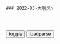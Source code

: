 ```note
### 2022-03-大明风h
```

<table id="tbc" style="white-space:pre-wrap">
</table>
<button onclick="toggleb()">toggle</button>
<button onclick="loadparse()">loadparse</button>
<br>
<!-- 🌸<br>🍅-　-🍑<hr>🍀 -->
<pre>
<textarea rows="30" cols="100" style="display: none" id="tar">

永乐：监g大事，皇帝干了二十年，都觉得太难了,影视,历史片,好看视频
https://haokan.baidu.com/v?vid=11762833021497873708&sfrom=baidu-feed

老和尚不让射鸟
说是有干天和。

<font size="1" style="color:#DCDCDC">2022-03-18</font>

永乐：太子到底有多聪明，太孙只学会了一句，朱棣就对他刮目相看,影视,历史片,好看视频
https://haokan.baidu.com/v?vid=7085102979519211909

文武百g能干看着吗？他们当g这么多年，贪污那么多钱，留着干吗，不多捐点。

<font size="1" style="color:#DCDCDC">2022-03-17</font>

永乐：儿子寄个家书，满纸写的都是公事，还不如写个折子,影视,历史片,好看视频
https://haokan.baidu.com/v?vid=4327179447386336952&sfrom=baidu-feed

眩晕之症，日渐严重。

<font size="1" style="color:#DCDCDC">2022-03-17</font>

永乐：朱棣还在世，后宫就是太子妃说了算，还真是奇葩！,影视,宫廷片,好看视频
https://haokan.baidu.com/v?vid=6778902962002665713&sfrom=baidu-feed

gj内乱又起，打赢了耗费元气，打输了挖坟掘墓挫骨扬灰，你想想你爷爷是在乎这些事呢，还是在乎你这颗小脑袋？

太子经常天亮才睡，饭菜凉了也不会怪我们，这样的人将来能做皇帝，是天下人的福分。

<font size="1" style="color:#DCDCDC">2022-03-17</font>

永乐：美女刺杀姚广孝，没想到太孙突然进来，救了他的命！,影视,历史片,好看视频
https://haokan.baidu.com/v?vid=2182958767183923432&sfrom=baidu-feed

<font size="1" style="color:#DCDCDC">2022-03-15</font>

永乐：朱棣到底有多狠，只是说了一句话，太孙被吓病了两天！,影视,历史片,好看视频
https://haokan.baidu.com/v?vid=7641473891685526915&sfrom=baidu-feed

孩子老觉得自个比爹娘聪明，直到什么时候把这祸惹下来了，自个收拾不了了，这才回来。

你还是有私心啊。

你爷爷是从来不给别人留余地的，这余地得自己去争取。

你既然敢往前挤，就应该想到会有这么一天。

<font size="1" style="color:#DCDCDC">2022-03-15</font>

永乐：将军是个憨憨，说好的带兵谋反，关键时刻为金钱放弃太上皇,影视,历史片,好看视频
https://haokan.baidu.com/v?vid=9211653460966400574&sfrom=baidu-feed

傻孩子你也知道内宫除了皇上，没有半个带把的，你今天就给我撒开欢s，看什么好就往兜里装，今天咱爷们发财的时候到了。


<font size="1" style="color:#DCDCDC">2022-03-15</font>

察见渊鱼者不祥_百度百科
https://baike.baidu.com/item/%E5%AF%9F%E8%A7%81%E6%B8%8A%E9%B1%BC%E8%80%85%E4%B8%8D%E7%A5%A5

《列子˙说符》：“察见渊鱼者不祥，智料隐匿者有殃。”，又见《韩非子˙说林》：“古者有谚曰：知渊中之鱼者不祥。”。

<font size="1" style="color:#DCDCDC">2022-03-14</font>

永乐：j王还真是厉害，手下探子众多，连皇宫都有他的耳目！,影视,历史片,好看视频
https://haokan.baidu.com/v?vid=15888246335203826552&sfrom=baidu-feed

老二手握重兵，经营多年，内外勾结，层层布防。对外，马哈木往来京城，是他一手安排，鞑靼部，阿鲁台，兀良哈也与他交好。对内，
靖难遗孤
盘踞武夷山，进j行刺。背后出钱，暗中指挥的也是他。

你爷爷灵前一张遗旨，就把他多年经营的势力，瓦解得干干净净，难怪他会盛怒。

这些哪是人干出来的事情？

<font size="1" style="color:#DCDCDC">2022-03-14</font>

永乐：皇宫里发生的事，太子还没有回来，太子妃全知道了！,影视,宫廷片,好看视频
https://haokan.baidu.com/v?vid=9926838979601761249&sfrom=baidu-feed

冤有头债有主，靖难的时候，我跟你一样都是孩子，你的父母不是我s的。你脑子里，不会进了浆糊了吧？

反正，谁干事谁挨骂。

<font size="1" style="color:#DCDCDC">2022-03-14</font>

她是大明风h中最惨的人，含辛茹苦把善祥养大，还为她顶罪而死
https://baijiahao.baidu.com/s?id=1655859857754831748&wfr=spider&for=pc

<font size="1" style="color:#DCDCDC">2022-03-14</font>

永乐：丞相门前三品g，太子的宠物都是大学士！,影视,宫廷片,好看视频
https://haokan.baidu.com/v?vid=8083940226370275972&sfrom=baidu-feed

您一会叫我，一会叫您的狗儿子，我哪知道您叫谁。

我看你最近有点飘，闹不好要出事。

<font size="1" style="color:#DCDCDC">2022-03-14</font>

永乐：太子妃看起来大大咧咧，其实论心机比谁都厉害！,影视,宫廷片,好看视频
https://haokan.baidu.com/v?vid=5492127226683982724&sfrom=baidu-feed

<font size="1" style="color:#DCDCDC">2022-03-14</font>

少帅：张学良不满老蒋调走东北军，饭桌上提出辞职，忍不了了！,影视,战争片,好看视频
https://haokan.baidu.com/v?vid=8910778664726453685&sfrom=baidu-feed

意大利也是一个d，一个zf，一个l袖。

那里每一个餐盘都是意大利面，每一面墙都是墨索里尼。

<font size="1" style="color:#DCDCDC">2022-03-12</font>

永乐：太妃以打人为乐，皇后被打的没办法了，才来找太后求情！,影视,宫廷片,好看视频
https://haokan.baidu.com/v?vid=711834981909379490&sfrom=baidu-feed

这次不行，gj有体z，我没法帮你。

<font size="1" style="color:#DCDCDC">2022-03-12</font>

永乐：老朱家的人都一样，没有一朝一代安稳，每个皇位都要靠抢！,影视,宫廷片,好看视频
https://haokan.baidu.com/v?vid=11837234354381968250&sfrom=baidu-feed

皇上昏庸，本是藩王，夺帝位而自为。太上皇奉天承运，得以复辟。你们这些逆臣，你们都瞎了眼。

<font size="1" style="color:#DCDCDC">2022-03-12</font>

永乐：皇上想杀太上皇，太后知道他的打算，却不敢阻拦！,影视,历史片,好看视频
https://haokan.baidu.com/v?vid=9656243040607762643&sfrom=baidu-feed

我对他那么好。我对他好吗？好。我对他那么好，我对他那么好，我对他那么好，他带刀来干什么？

<font size="1" style="color:#DCDCDC">2022-03-12</font>

永乐：贵妃不得朱棣宠幸，在后宫还是吃香的喝辣的，小宫女心动了,影视,宫廷片,好看视频
https://haokan.baidu.com/v?vid=15186777540398867928&sfrom=baidu-feed

那咱们连姐妹都没得做，我不跟想做我主子的人，交朋友

<font size="1" style="color:#DCDCDC">2022-03-11</font>

大明风h（2019年汤唯、朱亚文主演的电视剧）_百度百科
https://baike.baidu.com/item/%E5%A4%A7%E6%98%8E%E9%A3%8E%E5%8D%8E/23359259

朱高炽
虽是一g储君，却处在家庭“食物链”的最底端，任人“欺负”，

<font size="1" style="color:#DCDCDC">2022-03-11</font>

永乐：儿媳带着孙子一起死，太妃伤心欲绝，一夜之间老30岁！,影视,宫廷片,好看视频
https://haokan.baidu.com/v?vid=4510039051177502410&sfrom=baidu-feed

<font size="1" style="color:#DCDCDC">2022-03-11</font>

风华：这次是一代仁义明君，汉王就算后悔也没有用，这招可太绝了,影视,历史片,好看视频
https://haokan.baidu.com/v?vid=5386579427711545820&sfrom=baidu-feed

连爷爷都想不出能有什么办法可以助我赢你，我爹却做到了。他一再忍让，是你不懂节制。

我也是花了好长时间，才将我爹的所作所为拼凑到一起，看个明明白白。

窝在家里混吃等死。a龖囗囗

<font size="1" style="color:#DCDCDC">2022-03-11</font>

永乐：于谦有真才实学，皇上只看了一眼他的文章，脸色都变了！,影视,宫廷片,好看视频
https://haokan.baidu.com/v?vid=2645499365303905812&sfrom=baidu-feed

皇上岂不知以边关将士得生命为长城，远远不如以天下人的人心为长城更稳妥。a龖龖龖

双方在边境上互市，朝廷主持，能减少多少劫掠。牧m是不想打仗的，只要互市管理公允。

<font size="1" style="color:#DCDCDC">2022-03-11</font>

永乐：g师通过推演，算出朱家劫数，之后必有大乱,影视,历史片,好看视频
https://haokan.baidu.com/v?vid=6008707454190023808&sfrom=baidu-feed

SS80241
分别是：1.靖难之役 2.土木堡之变 3.夺门之变

<font size="1" style="color:#DCDCDC">2022-03-11</font>

永乐：看了父亲来得家书，得知父亲病重，儿子瞬间崩溃了,影视,历史片,好看视频
https://haokan.baidu.com/v?vid=7436284930741145833&sfrom=baidu-feed

<font size="1" style="color:#DCDCDC">2022-03-10</font>

永乐：汉王大手大脚，花光了朱棣的钱，气的老子大骂他笨蛋！,影视,历史片,好看视频
https://haokan.baidu.com/v?vid=4607750587519147424&sfrom=baidu-feed

就算你把永乐大典，修成古今第一奇书。史g也不会记载，你是顺位继承的。

gj一年就这么点钱，我去赈灾我也想啊。你当甩手掌柜的，让我们算账，想一出是一出地花钱。a龖龖囗秃子

<font size="1" style="color:#DCDCDC">2022-03-10</font>

永乐：太子和皇上作对，太孙被吓得趴在地上起不来，没出息！,影视,宫廷片,好看视频
https://haokan.baidu.com/v?vid=8855707682201197286&sfrom=baidu-feed

咱们父子相疑到这种程度了吗？这一家人还有什么意思？

一家人？爹还记得我们是一家人就好。

你爷爷在猪圈里待得太久了，他这一辈子，出不来了。可是我想做人啊，不想当猪，随他去吧。a龖龖龖

你想想我们进j以来，靖难遗孤这些人，他们办成什么大事了吗？

<font size="1" style="color:#DCDCDC">2022-03-10</font>

永乐：皇上竟想让老二当皇帝，不过要让g员，保老大一家,影视,历史片,好看视频
https://haokan.baidu.com/v?vid=14135222141275317193

<font size="1" style="color:#DCDCDC">2022-03-09</font>

永乐：喊阁老前来，皇上有事所托，是天下大事,影视,历史片,好看视频
https://haokan.baidu.com/v?vid=7250361951764335855&sfrom=baidu-feed

走到帐篷门口就没力气了，一动就晕。

<font size="1" style="color:#DCDCDC">2022-03-09</font>

永乐：皇上竟想让老二当皇帝，不过要让官员，保老大一家,影视,历史片,好看视频
https://haokan.baidu.com/v?vid=11609381565761495297

不能做事，活两年有什么用，只是死了没埋。

<font size="1" style="color:#DCDCDC">2022-03-09</font>

永乐：父亲一生清廉，却因为跟错了人，害了后代成反贼！,影视,历史片,好看视频
https://haokan.baidu.com/v?vid=12364414491360878097&sfrom=baidu-feed

天下太平，单凭你们这些人，兴不起什么风浪。

树老耷拉叶，人老耷拉头。

<font size="1" style="color:#DCDCDC">2022-03-09</font>

永乐：是有什么天大事，皇上正在商议国事，皇孙都要乱闯,影视,宫廷片,好看视频
https://haokan.baidu.com/v?vid=11683779899514125874&sfrom=baidu-feed

皇上你这是听谁说的？
我就是担心，怕是你自己琢磨的。a龖龖囗

<font size="1" style="color:#DCDCDC">2022-03-09</font>

永乐：三杨都是太子d，如果太子可以登基，他们的好日子来了！,影视,历史片,好看视频
https://haokan.baidu.com/v?vid=4173187222818103214

儿子在人家手里头，误了事还了得。你要是舍得了儿子，我就歇着。

<font size="1" style="color:#DCDCDC">2022-03-09</font>

永乐：朱棣赐孙子金牌，让他先斩后奏，太孙高兴得拿着东西就跑！,影视,历史片,好看视频
https://haokan.baidu.com/v?vid=4236278494683620192&sfrom=baidu-feed

让他们觉得，我们就这么蠢。两军阵前，你要尽一切努力让对方轻视你。

<font size="1" style="color:#DCDCDC">2022-03-09</font>

少帅：张学良和老蒋吵架，不料下意识的一个动作，把老蒋吓一大跳,影视,战争片,好看视频
https://haokan.baidu.com/v?vid=7409267090300500049&sfrom=baidu-feed

我蒋中正心中只有gj，唯独没有自己。

那就更不能打了，这内战打下去干嘛？无论谁赢谁输，都是zgg防力量的自我消耗。便宜谁，便宜的都是我们的敌人。

<font size="1" style="color:#DCDCDC">2022-03-09</font>

永乐：皇上竟想让老二当皇帝，不过要让官员，保老大一家,影视,历史片,好看视频
https://haokan.baidu.com/v?vid=12258423545554737901

她生了一个不忠不孝，谋逆篡位得贼
　您不能这么说，这天下要是还在建文手里，不定得乱成什么样呢？

<font size="1" style="color:#DCDCDC">2022-03-09</font>

永乐：皇后丑事被发现，皇上等到孩子的满月酒和妻子玩坦白局！,影视,宫廷片,好看视频
https://haokan.baidu.com/v?vid=911589885136152234&sfrom=baidu-feed

我一直在等你，给我一个解释，朕等得好辛苦，朕以为可以将心比心。

<font size="1" style="color:#DCDCDC">2022-03-08</font>

永乐：太子自己装怂，还让妻子卖惨，见到人就哭！,影视,历史片,好看视频
https://haokan.baidu.com/v?vid=1742587175973772374&sfrom=baidu-feed

今天，他俩把脑袋挂城墙上，明天咱俩的脑袋也在城墙上挂着。

我们再忍忍，等老头子走了，剩下太子，他就不是咱们的对手了。

<font size="1" style="color:#DCDCDC">2022-03-08</font>

永乐：父亲有什么品质，爷爷竟让优秀的孙子，多跟父亲学学,影视,历史片,好看视频
https://haokan.baidu.com/v?vid=10819120875919187018&sfrom=baidu-feed

大张旗鼓未必会有成绩，可逢场作戏，也有弦外之音。

<font size="1" style="color:#DCDCDC">2022-03-08</font>

影视：于凤至生了头孙，张作霖霸气一句话，从此没人敢欺负她,影视,战争片,好看视频
https://haokan.baidu.com/v?vid=5901839562843614250&sfrom=baidu-feed

一脑门褶子，咋俊呐。

<font size="1" style="color:#DCDCDC">2022-03-08</font>

永乐：朱棣宠幸年轻妃子，赏赐的章程，却要太子妃说了算！,影视,宫廷片,好看视频
https://haokan.baidu.com/v?vid=17250455118382952515&sfrom=baidu-feed

这老爷子，一把年纪了生给谁看？
这皇上是有多讨厌你们哥仨？
这战战兢兢活了二十多年，到了是给别人占位置，都活成笑话了。

我正要找他们麻烦呢，
还跟我们毁约。

<font size="1" style="color:#DCDCDC">2022-03-08</font>

永乐：四大军事要点同时换防，皇上太子都不知道消息，三杨胆真大,影视,历史片,好看视频
https://haokan.baidu.com/v?vid=5062631556676290962&sfrom=baidu-feed

可是皇上谁的劝都不听，
他固执到什么份上。

皇上知进不知退，
我们是盲人骑瞎马，夜半临深池。

大好的局面，又要一团糟。

<font size="1" style="color:#DCDCDC">2022-03-08</font>

永乐：瓦剌全军出击，要和大明决一死战，唯一放不下的就是孙子！,影视,历史片,好看视频
https://haokan.baidu.com/v?vid=13571710169523231597&sfrom=baidu-feed

想赢，我们死绝了也做不到。他口口声声要五十年的和平，我们也想要，可打不疼他，就没法和平。

皇上现在一生气，让人牵着鼻子走。a龖龖龖
　他现在谁的话都听不进去，也许只有我死在三峡口，他才会知道退兵是最好的选择。

兵部为大军冬衣筹备更换事。a龖囗囗

<font size="1" style="color:#DCDCDC">2022-03-08</font>

永乐：太孙太自信，觉得朱棣心里有他，父亲的话让他胆寒！,影视,历史片,好看视频
https://haokan.baidu.com/v?vid=17419267181812421133&sfrom=baidu-feed

对于你爷爷来说，什么怕到地底下见到太祖高皇帝啊，什么想起这个事就内疚啊，这些都吓不到他。

<font size="1" style="color:#DCDCDC">2022-03-07</font>

永乐：永乐五次远征，想要征服的草原，被孙子拿下了！,影视,历史片,好看视频
https://haokan.baidu.com/v?vid=1668300932997768765&sfrom=baidu-feed

<font size="1" style="color:#DCDCDC">2022-03-07</font>

祭文赏析·《诸葛亮祭泸水》(蜀汉·诸葛亮) - 可可诗词网
https://www.kekeshici.com/qita/beiwen/235960.html

纵虿尾以兴妖，盗狼心而逞乱。
莫作他乡之鬼，徒为异域之魂。

<font size="1" style="color:#DCDCDC">2022-03-07</font>

永乐：为了太孙的大婚礼，劳m伤财花费无数，真是奢侈！,影视,历史片,好看视频
https://haokan.baidu.com/v?vid=17041838250351356215&sfrom=baidu-feed

老和尚从来不干有把握的事情。

我见过那么多死去的人，他们最大的遗憾，就是还有什么事情没有做，我不要留这种遗憾。

<font size="1" style="color:#DCDCDC">2022-03-07</font>

永乐：h王被困棺材里，反而想明白了，真正出卖他的到底是谁！,影视,历史片,好看视频
https://haokan.baidu.com/v?vid=6747330623087890101&sfrom=baidu-feed

你就是在北镇抚司待得太久了，阴气太重，眼光太窄。

<font size="1" style="color:#DCDCDC">2022-03-07</font>

永乐：姚广孝遇到刺杀，朱棣立马心绪不宁，这是有感应呀！,影视,历史片,好看视频
https://haokan.baidu.com/v?vid=14683574587037966841&sfrom=baidu-feed

姻缘由心造，你的命和她的命，都是自己写的。哪有上天说了算的道理。a龖龖囗

若想保得此生平安，你应该即可退出j城隐逸山林。现在老皇上要传位了，局势变得越来越诡异。而你不应该白白去做一个牺牲品。

你时间不多了。

<font size="1" style="color:#DCDCDC">2022-03-07</font>

永乐：太子当街卖东西，儿子嫌弃丢人，冲老子发火！,影视,历史片,好看视频
https://haokan.baidu.com/v?vid=7076559895328652557&sfrom=baidu-feed

我像你一样怂，你就高兴了？

<font size="1" style="color:#DCDCDC">2022-03-05</font>

永乐：朱棣可以坐稳天下，三个儿子都功不可没，少一个都不行！,影视,历史片,好看视频
https://haokan.baidu.com/v?vid=15924662172110751027&sfrom=baidu-feed

<font size="1" style="color:#DCDCDC">2022-03-05</font>

永乐：太孙说了一大堆，朱棣表示都不在意，还要哄孙子开心！,影视,历史片,好看视频
https://haokan.baidu.com/v?vid=8125813695875738525&sfrom=baidu-feed

永乐一生，犯过大错也立过大功。几十年战战兢兢，没过过一天舒心日子。有人骂他是窃g贼，有人骂他穷兵黩武，花钱如流水，从不爱惜g力m生。

<font size="1" style="color:#DCDCDC">2022-03-05</font>

永乐：朱瞻基不行了，临死只想玩蛐蛐，老母亲泪流满面！,影视,历史片,好看视频
https://haokan.baidu.com/v?vid=17335459588507023466&sfrom=baidu-feed

这一仗我还是会打，
没有这一仗，百g如何臣服，边疆如何安宁。没有这一仗，军队内内外外，如何换血整顿？a龖龖龖

<font size="1" style="color:#DCDCDC">2022-03-05</font>

永乐：朱棣听了姚广孝的话，回来大发雷霆，太子吓得瑟瑟发抖！,影视,历史片,好看视频
https://haokan.baidu.com/v?vid=265833996743235869&sfrom=baidu-feed

你们给我起个誓，以后手上，都不能沾同胞兄弟的血。

<font size="1" style="color:#DCDCDC">2022-03-05</font>

永乐：朱棣让太子砍老二，就是为了试探，太子吓哭都不敢动手！,影视,历史片,好看视频
https://haokan.baidu.com/v?vid=533758310416503486&sfrom=baidu-feed

我也不怕什么后人评说，也不怕史g，我也不信，砍。

<font size="1" style="color:#DCDCDC">2022-03-04</font>

</textarea>
</pre>
<!-- 🍀<br>🍑-　-🍅<hr>🌸 -->

```tip
```

<script src="https://cdn.jsdelivr.net/npm/jquery@3.5.1/dist/jquery.min.js"></script>

<link rel="stylesheet" href="https://cdn.jsdelivr.net/gh/fancyapps/fancybox@3.5.7/dist/jquery.fancybox.min.css" />
<script src="https://cdn.jsdelivr.net/gh/fancyapps/fancybox@3.5.7/dist/jquery.fancybox.min.js"></script>

<script type="text/javascript">

var __urlRegex = /(\b(https?|ftp|file):\/\/[-A-Z0-9+&@#\/%?=~_|!:,.;]*[-A-Z0-9+&@#\/%=~_|])/ig;
var __imgRegex = /\.(?:jpe?g|gif|png|webp)$/i;

loadparse();

function parseURL($string){

    var exp = __urlRegex;
    return $string.replace(exp,function(match){
            __imgRegex.lastIndex=0;
            if(__imgRegex.test(match)){
                return '<a data-fancybox="gallery" href="' + match.replace("/p=700", "")
                 + '"><img src="' + match.replace("/p=700", "/p=160x200")+'" width="64"></a>';
            }
            else{
                return '<a href="' + match + '" target="_blank">' + match + '</a>';
            }
        }
    );
}

function loadparse() {
  tbc.innerHTML = parseURL(tar.value);
}

function toggleb() {
  var x = document.getElementById("tar");
  if (x.style.display === "none") {
    x.style.display = "";
  } else {
    x.style.display = "none";
  }
}

</script>
